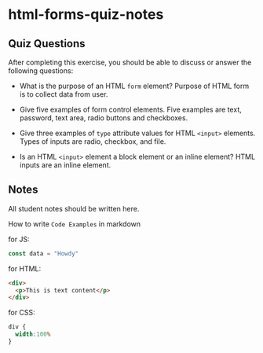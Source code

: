 # html-forms-quiz-notes

## Quiz Questions

After completing this exercise, you should be able to discuss or answer the following questions:

- What is the purpose of an HTML `form` element?
Purpose of HTML form is to collect data from user.

- Give five examples of form control elements.
Five examples are text, password, text area, radio buttons and checkboxes.

- Give three examples of `type` attribute values for HTML `<input>` elements.
Types of inputs are radio, checkbox, and file.

- Is an HTML `<input>` element a block element or an inline element?
HTML inputs are an inline element.

## Notes

All student notes should be written here.


How to write `Code Examples` in markdown

for JS:
```javascript
const data = "Howdy"
```

for HTML:
```html
<div>
  <p>This is text content</p>
</div>
```

for CSS:
```css
div {
  width:100%
}
```
